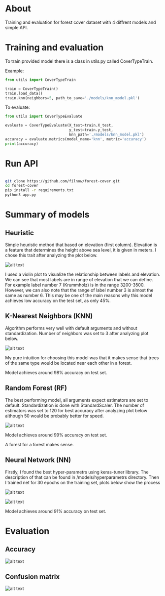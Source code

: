 # About 

Training and evaluation for forest cover dataset with 4 diffrent models and simple API.

# Training and evaluation

To train provided model there is a class in utils.py called CoverTypeTrain.

Example:

```python
from utils import CoverTypeTrain

train = CoverTypeTrain()
train.load_data()
train.knn(neighbors=5, path_to_save='./models/knn_model.pkl')

```
To evaluate:

```python
from utils import CoverTypeEvaluate

evaluate = CoverTypeEvaluate(X_test=train.X_test,
                             y_test=train.y_test,
                             knn_path='./models/knn_model.pkl')
accuracy = evaluate.metrics(model_name='knn', metric='accuracy')
print(accuracy)

```

# Run API

```bash

git clone https://github.com/filnow/forest-cover.git
cd forest-cover
pip install -r requirements.txt
python3 app.py

```

# Summary of models


## Heuristic

Simple heuristic method that based on elevation (first column).
Elevation is a feature that determines the height above sea level, it is given in meters.
I chose this trait after analyzing the plot below.

![alt text](./assets/elevation_by_cover_type.png)

I used a violin plot to visualize the relationship between labels and elevation.
We can see that most labels are in range of elevation that we can define.
For example label number 7 (Krummholz) is in the range 3200-3500.
However, we can also note that the range of label number 3 is almost the same as number 6.
This may be one of the main reasons why this model achieves low accuracy on the test set, as only 45%.


## K-Nearest Neighbors (KNN)

Algorithm performs very well with default arguments and without standardization.
Number of neighbors was set to 3 after analyzing plot below.

![alt text](./assets/knn_neighbors.png)

My pure intuition for choosing this model was that it makes sense that trees of the same type would be located near each other in a forest.

Model achieves around 98% accuracy on test set.


## Random Forest (RF) 

The best performing model, all arguments expect estimators are set to default.
Standardization is done with StandardScaler.
The number of estimators was set to 120 for best accuracy after analyzing plot below although 50 would be probably better for speed.

![alt text](./assets/rf_estimators.png)

Model achieves around 99% accuracy on test set.

A forest for a forest makes sense.


## Neural Network (NN)

Firstly, I found the best hyper-parametrs using keras-tuner library.
The description of that can be found in /models/hyperparametrs directory.
Then I trained net for 30 epochs on the training set, plots below show the process

![alt text](./assets/rf_estimators.png)

![alt text](./assets/rf_estimators.png)

Model achieves around 91% accuracy on test set.


# Evaluation

## Accuracy

![alt text](./assets/accuracies.png)

## Confusion matrix

![alt text](./assets/confusion_matrices.png)

